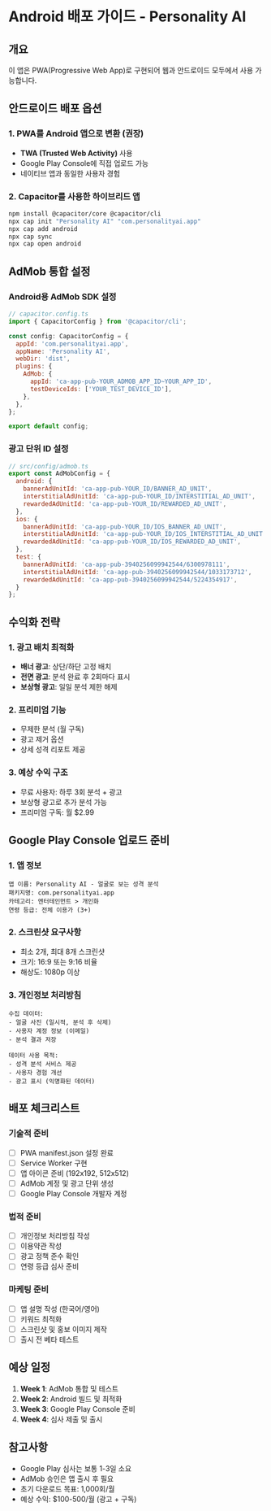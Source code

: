 # Android 배포 가이드 - Personality AI

## 개요
이 앱은 PWA(Progressive Web App)로 구현되어 웹과 안드로이드 모두에서 사용 가능합니다.

## 안드로이드 배포 옵션

### 1. PWA를 Android 앱으로 변환 (권장)
- **TWA (Trusted Web Activity)** 사용
- Google Play Console에 직접 업로드 가능
- 네이티브 앱과 동일한 사용자 경험

### 2. Capacitor를 사용한 하이브리드 앱
```bash
npm install @capacitor/core @capacitor/cli
npx cap init "Personality AI" "com.personalityai.app"
npx cap add android
npx cap sync
npx cap open android
```

## AdMob 통합 설정

### Android용 AdMob SDK 설정
```javascript
// capacitor.config.ts
import { CapacitorConfig } from '@capacitor/cli';

const config: CapacitorConfig = {
  appId: 'com.personalityai.app',
  appName: 'Personality AI',
  webDir: 'dist',
  plugins: {
    AdMob: {
      appId: 'ca-app-pub-YOUR_ADMOB_APP_ID~YOUR_APP_ID',
      testDeviceIds: ['YOUR_TEST_DEVICE_ID'],
    },
  },
};

export default config;
```

### 광고 단위 ID 설정
```javascript
// src/config/admob.ts
export const AdMobConfig = {
  android: {
    bannerAdUnitId: 'ca-app-pub-YOUR_ID/BANNER_AD_UNIT',
    interstitialAdUnitId: 'ca-app-pub-YOUR_ID/INTERSTITIAL_AD_UNIT',
    rewardedAdUnitId: 'ca-app-pub-YOUR_ID/REWARDED_AD_UNIT',
  },
  ios: {
    bannerAdUnitId: 'ca-app-pub-YOUR_ID/IOS_BANNER_AD_UNIT',
    interstitialAdUnitId: 'ca-app-pub-YOUR_ID/IOS_INTERSTITIAL_AD_UNIT',
    rewardedAdUnitId: 'ca-app-pub-YOUR_ID/IOS_REWARDED_AD_UNIT',
  },
  test: {
    bannerAdUnitId: 'ca-app-pub-3940256099942544/6300978111',
    interstitialAdUnitId: 'ca-app-pub-3940256099942544/1033173712',
    rewardedAdUnitId: 'ca-app-pub-3940256099942544/5224354917',
  }
};
```

## 수익화 전략

### 1. 광고 배치 최적화
- **배너 광고**: 상단/하단 고정 배치
- **전면 광고**: 분석 완료 후 2회마다 표시
- **보상형 광고**: 일일 분석 제한 해제

### 2. 프리미엄 기능
- 무제한 분석 (월 구독)
- 광고 제거 옵션
- 상세 성격 리포트 제공

### 3. 예상 수익 구조
- 무료 사용자: 하루 3회 분석 + 광고
- 보상형 광고로 추가 분석 가능
- 프리미엄 구독: 월 $2.99

## Google Play Console 업로드 준비

### 1. 앱 정보
```
앱 이름: Personality AI - 얼굴로 보는 성격 분석
패키지명: com.personalityai.app
카테고리: 엔터테인먼트 > 개인화
연령 등급: 전체 이용가 (3+)
```

### 2. 스크린샷 요구사항
- 최소 2개, 최대 8개 스크린샷
- 크기: 16:9 또는 9:16 비율
- 해상도: 1080p 이상

### 3. 개인정보 처리방침
```
수집 데이터:
- 얼굴 사진 (일시적, 분석 후 삭제)
- 사용자 계정 정보 (이메일)
- 분석 결과 저장

데이터 사용 목적:
- 성격 분석 서비스 제공
- 사용자 경험 개선
- 광고 표시 (익명화된 데이터)
```

## 배포 체크리스트

### 기술적 준비
- [ ] PWA manifest.json 설정 완료
- [ ] Service Worker 구현
- [ ] 앱 아이콘 준비 (192x192, 512x512)
- [ ] AdMob 계정 및 광고 단위 생성
- [ ] Google Play Console 개발자 계정

### 법적 준비
- [ ] 개인정보 처리방침 작성
- [ ] 이용약관 작성
- [ ] 광고 정책 준수 확인
- [ ] 연령 등급 심사 준비

### 마케팅 준비
- [ ] 앱 설명 작성 (한국어/영어)
- [ ] 키워드 최적화
- [ ] 스크린샷 및 홍보 이미지 제작
- [ ] 출시 전 베타 테스트

## 예상 일정
1. **Week 1**: AdMob 통합 및 테스트
2. **Week 2**: Android 빌드 및 최적화
3. **Week 3**: Google Play Console 준비
4. **Week 4**: 심사 제출 및 출시

## 참고사항
- Google Play 심사는 보통 1-3일 소요
- AdMob 승인은 앱 출시 후 필요
- 초기 다운로드 목표: 1,000회/월
- 예상 수익: $100-500/월 (광고 + 구독)